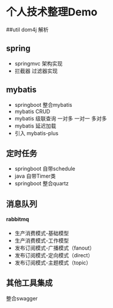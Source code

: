 # 个人技术整理Demo

##util
dom4j 解析

## spring
* springmvc 架构实现
* 拦截器 过滤器实现

## mybatis
* springboot 整合mybatis
* mybatis CRUD 
* mybatis 级联查询 一对多 一对一 多对多
* mybatis 延迟加载
* 引入 mybatis-plus 

## 定时任务
* springboot 自带schedule 
* java 自带Timer类
* springboot 整合quartz

## 消息队列
#### rabbitmq
* 生产消费模式-基础模型
* 生产消费模式-工作模型
* 发布订阅模式-广播模式（fanout）
* 发布订阅模式-定向模式（direct）
* 发布订阅模式-主题模式（topic）

## 其他工具集成
整合swagger
